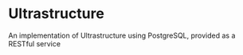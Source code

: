 Ultrastructure
==============

An implementation of Ultrastructure using PostgreSQL, provided as a RESTful service